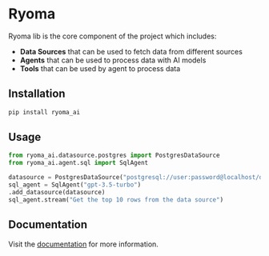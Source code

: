 # Ryoma

Ryoma lib is the core component of the project which includes:
- **Data Sources** that can be used to fetch data from different sources
- **Agents** that can be used to process data with AI models
- **Tools** that can be used by agent to process data

## Installation

```bash
pip install ryoma_ai
```

## Usage

```python
from ryoma_ai.datasource.postgres import PostgresDataSource
from ryoma_ai.agent.sql import SqlAgent

datasource = PostgresDataSource("postgresql://user:password@localhost/db")
sql_agent = SqlAgent("gpt-3.5-turbo")
.add_datasource(datasource)
sql_agent.stream("Get the top 10 rows from the data source")
```

## Documentation
Visit the [documentation](https://project-ryoma.github.io/ryoma/) for more information.
